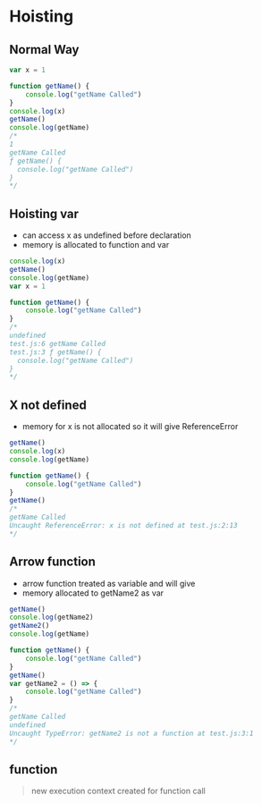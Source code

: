# Hoisting

## Normal Way

```js
var x = 1

function getName() {
    console.log("getName Called")
}
console.log(x)
getName()
console.log(getName)
/* 
1
getName Called
ƒ getName() {
  console.log("getName Called")
}
*/
```

## Hoisting var

* can access x as undefined before declaration
* memory is allocated to function and var

```js
console.log(x)
getName()
console.log(getName)
var x = 1

function getName() {
    console.log("getName Called")
}
/*
undefined
test.js:6 getName Called
test.js:3 ƒ getName() {
  console.log("getName Called")
}
*/
```

## X not defined

* memory for x is not allocated so it will give ReferenceError

```js
getName()
console.log(x)
console.log(getName)

function getName() {
    console.log("getName Called")
}
getName()
/* 
getName Called
Uncaught ReferenceError: x is not defined at test.js:2:13
*/
```

## Arrow function

* arrow function treated as variable and will give 
* memory allocated to getName2 as var

```js
getName()
console.log(getName2)
getName2()
console.log(getName)

function getName() {
    console.log("getName Called")
}
getName()
var getName2 = () => {
    console.log("getName Called")
}
/* 
getName Called
undefined
Uncaught TypeError: getName2 is not a function at test.js:3:1
*/
```

## function

> new execution context created for function call
